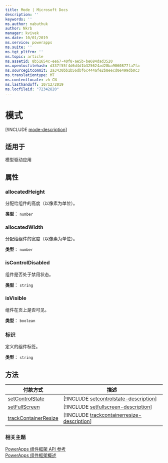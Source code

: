 ```yaml
---
title: Mode | Microsoft Docs
description: ''
keywords: ''
ms.author: nabuthuk
author: Nkrb
manager: kvivek
ms.date: 10/01/2019
ms.service: powerapps
ms.suite: ''
ms.tgt_pltfrm: ''
ms.topic: article
ms.assetid: 8b51654c-ee67-40f8-ae5b-be684dad3520
ms.openlocfilehash: d337f55f4d6d4d1b325624ad28ba9060877fa7fa
ms.sourcegitcommit: 2a3430bb1b56dbf6c444afe2b8eecd0e499db0c3
ms.translationtype: MT
ms.contentlocale: zh-CN
ms.lasthandoff: 10/12/2019
ms.locfileid: "72342820"
---
```

# <a name="mode"></a>模式


[!INCLUDE [mode-description](includes/mode-description.md)]

## <a name="available-for"></a>适用于 

模型驱动应用

## <a name="properties"></a>属性

### <a name="allocatedheight"></a>allocatedHeight

分配给组件的高度（以像素为单位）。

**类型**： `number`

### <a name="allocatedwidth"></a>allocatedWidth

分配给组件的宽度（以像素为单位）。

**类型**： `number`

### <a name="iscontroldisabled"></a>isControlDisabled

组件是否处于禁用状态。

**类型**： `string`

### <a name="isvisible"></a>isVisible

组件在页上是否可见。

**类型**： `boolean`

### <a name="label"></a>标识

定义的组件标签。

**类型**： `string`

## <a name="methods"></a>方法

|付款方式 | 描述 | 
| ------------- |-------------|
|[setControlState](mode/setcontrolstate.md)|[!INCLUDE [setcontrolstate-description](mode/includes/setcontrolstate-description.md)]|
|[setFullScreen](mode/setfullscreen.md)|[!INCLUDE [setfullscreen-description](mode/includes/setfullscreen-description.md)]|
|[trackContainerResize](mode/trackcontainerresize.md)|[!INCLUDE [trackcontainerresize-description](mode/includes/trackcontainerresize-description.md)]|


### <a name="related-topics"></a>相关主题

[PowerApps 组件框架 API 参考](../reference/index.md)<br/>
[PowerApps 组件框架概述](../overview.md)